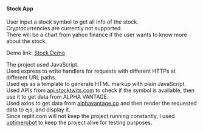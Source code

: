 <h4> Stock App </h4>

<p>
User input a stock symbol to get all info of the stock.<br>
Cryptocurrencies are currently not supported.<br>
There will be a chart from yahoo finance if the user wants to know more about the stock.

Demo link:    <a href="https://stockdemo.htcs.repl.co/" target="_blank">Stock Demo</a>


The project used JavaScript.<br>
Used express to write handlers for requests with different HTTPs at different URL paths.<br>
Used ejs as a template to generate HTML markup with plain JavaScript.<br>
Used APIs from <a href="https://api.stocktwits.com/developers/docs/api" target="_blank">api.stocktwits.com</a> to check if the symbol is available, then use it to get data from ALPHA VANTAGE.<br>
Used axios to get data from <a href="https://www.alphavantage.co/documentation/" target="_blank">alphavantage.co</a> and then render the requested data to ejs, and display it.<br>
Since replit.com will not keep the project running constantly, I used <a href="https://uptimerobot.com " target="_blank">uptimerobot</a> to keep the project alive for testing purposes.
</p>
